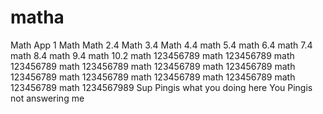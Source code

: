 # matha
Math App 1
Math
Math 2.4
Math 3.4
Math 4.4
math 5.4
math 6.4
math 7.4
math 8.4
math 9.4
math 10.2
math 123456789
math 123456789
math 123456789
math 123456789
math 123456789
math 123456789
math 123456789
math 123456789
math 123456789
math 123456789
math 123456789
math 1234567989
Sup Pingis what you doing here
You Pingis not answering me 
